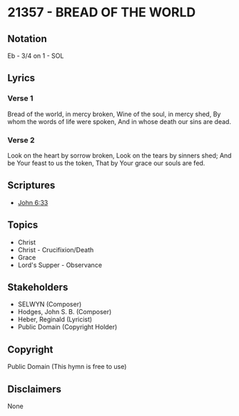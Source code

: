# 21357 - BREAD OF THE WORLD

## Notation

Eb - 3/4 on 1 - SOL

## Lyrics

### Verse 1

Bread of the world, in mercy broken, Wine of the soul, in mercy shed, By whom the words of life were spoken, And in whose death our sins are dead.

### Verse 2

Look on the heart by sorrow broken, Look on the tears by sinners shed; And be Your feast to us the token, That by Your grace our souls are fed.


## Scriptures

- [John 6:33](https://www.biblegateway.com/passage/?search=John%206%3A33)

## Topics

- Christ
- Christ - Crucifixion/Death
- Grace
- Lord's Supper - Observance

## Stakeholders

- SELWYN (Composer)
- Hodges, John S. B. (Composer)
- Heber, Reginald (Lyricist)
- Public Domain (Copyright Holder)

## Copyright

Public Domain
(This hymn is free to use)

## Disclaimers

None

